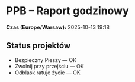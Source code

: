 # PPB – Raport godzinowy
**Czas (Europe/Warsaw):** 2025-10-13 19:18

## Status projektów
- Bezpieczny Pieszy — OK
- Zwolnij przy przejściu — OK
- Odblask ratuje życie — OK


